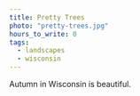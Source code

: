 ```yaml
---
title: Pretty Trees
photo: "pretty-trees.jpg"
hours_to_write: 0
tags:
  - landscapes
  - wisconsin
---
```


Autumn in Wisconsin is beautiful.

